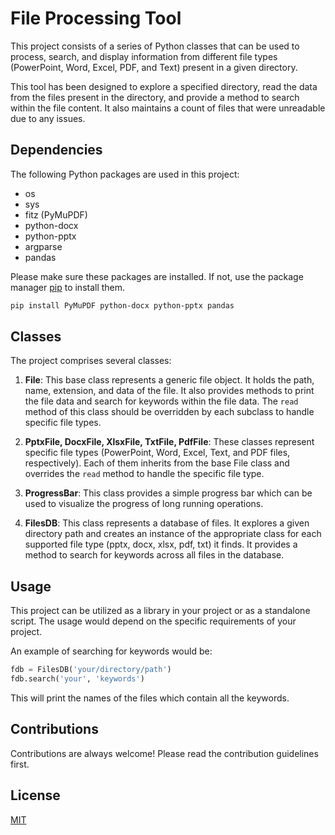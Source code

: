 # File Processing Tool 

This project consists of a series of Python classes that can be used to process, search, and display information from different file types (PowerPoint, Word, Excel, PDF, and Text) present in a given directory. 

This tool has been designed to explore a specified directory, read the data from the files present in the directory, and provide a method to search within the file content. It also maintains a count of files that were unreadable due to any issues.

## Dependencies

The following Python packages are used in this project:

- os
- sys
- fitz (PyMuPDF)
- python-docx
- python-pptx
- argparse
- pandas

Please make sure these packages are installed. If not, use the package manager [pip](https://pip.pypa.io/en/stable/) to install them.

```bash
pip install PyMuPDF python-docx python-pptx pandas
```

## Classes

The project comprises several classes:

1. **File**: This base class represents a generic file object. It holds the path, name, extension, and data of the file. It also provides methods to print the file data and search for keywords within the file data. The `read` method of this class should be overridden by each subclass to handle specific file types.

2. **PptxFile, DocxFile, XlsxFile, TxtFile, PdfFile**: These classes represent specific file types (PowerPoint, Word, Excel, Text, and PDF files, respectively). Each of them inherits from the base File class and overrides the `read` method to handle the specific file type.

3. **ProgressBar**: This class provides a simple progress bar which can be used to visualize the progress of long running operations.

4. **FilesDB**: This class represents a database of files. It explores a given directory path and creates an instance of the appropriate class for each supported file type (pptx, docx, xlsx, pdf, txt) it finds. It provides a method to search for keywords across all files in the database.

## Usage

This project can be utilized as a library in your project or as a standalone script. The usage would depend on the specific requirements of your project. 

An example of searching for keywords would be:

```python
fdb = FilesDB('your/directory/path')
fdb.search('your', 'keywords')
```

This will print the names of the files which contain all the keywords.

## Contributions

Contributions are always welcome! Please read the contribution guidelines first.

## License

[MIT](https://choosealicense.com/licenses/mit/)